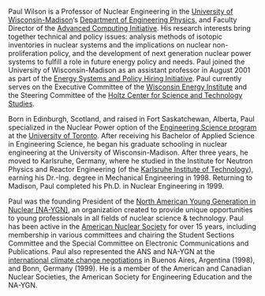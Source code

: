 Paul Wilson is a Professor of Nuclear Engineering in the [University of
Wisconsin-Madison](http://www.wisc.edu/)‘s [Department of Engineering
Physics](http://www.engr.wisc.edu/ep), and Faculty Director of the
[Advanced Computing Initiative](http://aci.wisc.edu/). His research
interests bring together technical and policy issues: analysis methods
of isotopic inventories in nuclear systems and the implications on
nuclear non-proliferation policy, and the development of next generation
nuclear power systems to fulfill a role in future energy policy and
needs. Paul joined the University of Wisconsin-Madison as an assistant
professor in August 2001 as part of the [Energy Systems and Policy
Hiring Initiative](http://www.clusters.wisc.edu/clusters/show/18). Paul
currently serves on the Executive Committee of the [Wisconsin Energy
Institute](http://www.energy.wisc.edu/) and the Steering Committee of
the [Holtz Center for Science and Technology
Studies](http://sts.wisc.edu/).

Born in Edinburgh, Scotland, and raised in Fort Saskatchewan, Alberta,
Paul specialized in the Nuclear Power option of the [Engineering
Science program](http://engsci.utoronto.ca/) at the [University of
Toronto](http://www.utoronto.ca/). After receiving his Bachelor of
Applied Science in Engineering Science, he began his graduate
schooling in nuclear engineering at the University of
Wisconsin-Madison. After three years, he moved to Karlsruhe, Germany,
where he studied in the Institute for Neutron Physics and Reactor
Engineering (of the [Karlsruhe Institute of
Technology](http://www.kit.edu/)), earning his Dr.-Ing.  degree in
Mechanical Engineering in 1998. Returning to Madison, Paul completed
his Ph.D. in Nuclear Engineering in 1999.

Paul was the founding President of the [North American Young Generation
in Nuclear [NA-YGN]](http://www.na-ygn.org/), an organization created to
provide unique opportunities to young professionals in all fields of
nuclear science & technology. Paul has been active in the [American
Nuclear Society](http://www.ans.org/) for over 15 years, including
membership in various committees and chairing the Student Sections
Committee and the Special Committee on Electronic Communications and
Publications. Paul also represented the ANS and NA-YGN at the
[international climate change negotiations](http://unfccc.int/) in
Buenos Aires, Argentina (1998), and Bonn, Germany (1999). He is a member
of the American and Canadian Nuclear Societies, the American Society for
Engineering Education and the NA-YGN.
